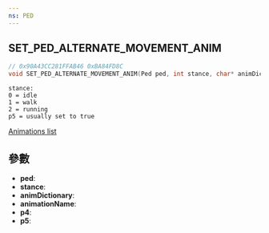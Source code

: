 ```yaml
---
ns: PED
---
```

## SET_PED_ALTERNATE_MOVEMENT_ANIM

```c
// 0x90A43CC281FFAB46 0xBA84FD8C
void SET_PED_ALTERNATE_MOVEMENT_ANIM(Ped ped, int stance, char* animDictionary, char* animationName, float p4, BOOL p5);
```

```
stance:  
0 = idle  
1 = walk  
2 = running  
p5 = usually set to true  
```

[Animations list](https://alexguirre.github.io/animations-list/)

## 參數
* **ped**: 
* **stance**: 
* **animDictionary**: 
* **animationName**: 
* **p4**: 
* **p5**: 

